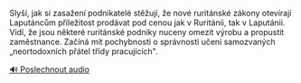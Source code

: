 
Slyší, jak si zasažení podnikatelé stěžují, že nové ruritánské zákony otevírají Laputáncům příležitost prodávat pod cenou jak v Ruritánii, tak v Laputánii. Vidí, že jsou některé ruritánské podniky nuceny omezit výrobu a propustit zaměstnance. Začíná mít pochybnosti o správnosti učení samozvaných „neortodoxních přátel třídy pracujících".

[🔊 Poslechnout audio](/data/7-paragraphs/audio/chapter_149/para_012-Sly-jak-si-zasaen-podnikatel-stuj-e-nov.mp3)
